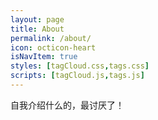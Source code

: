 ```yaml
---
layout: page
title: About
permalink: /about/
icon: octicon-heart
isNavItem: true
styles: [tagCloud.css,tags.css]
scripts: [tagCloud.js,tags.js]
---
```


自我介绍什么的，最讨厌了！